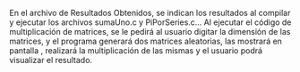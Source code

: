 En el archivo de Resultados Obtenidos, se indican los resultados al compilar y ejecutar los archivos sumaUno.c y PiPorSeries.c...
Al ejecutar el código de multiplicación de matrices, se le pedirá al usuario digitar la dimensión de las matrices, y el programa generará dos matrices aleatorias, las mostrará en pantalla , realizará la multiplicación de las mismas y el usuario podrá visualizar el resultado.
